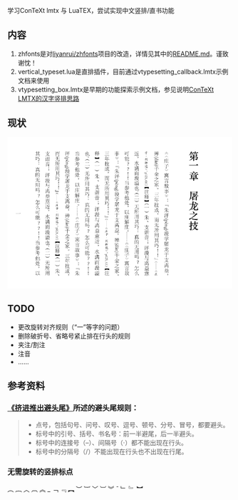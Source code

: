 学习ConTeXt lmtx 与 LuaTEX，尝试实现中文竖排/直书功能

## 内容

1. zhfonts是对[liyanrui/zhfonts](https://github.com/liyanrui/zhfonts)项目的改造，详情见其中的[README.md](zhfonts/README.md)。谨致谢忱！
1. vertical_typeset.lua是直排插件，目前通过vtypesetting_callback.lmtx示例文档来使用
1. vtypesetting_box.lmtx是早期的功能探索示例文档，参见说明[ConTeXt LMTX的汉字竖排思路](htttps://blog.xiiigame.com/2022-01-14-ConTeXt%20LMTX的汉字竖排思路/)

## 现状

![](img/README/2022-02-13-18-50-41.png)

## TODO 

* 更改旋转对齐规则（“一”等字的问题）
* 删除破折号、省略号紧止排在行头的规则
* 夹注/割注
* 注音
* ……

## 参考资料

### [《挤进推出避头尾》](https://www.thetype.com/2018/05/14501/)所述的避头尾规则：

> * 点号，包括句号、问号、叹号、逗号、顿号、分号、冒号，都要避头。
> * 标号中的引号、括号、书名号：前一半避尾，后一半避头。
> * 标号中的连接号（–）、间隔号（·）都不能出现在行头。
> * 标号中的分隔号（/）不能出现在行头也不出现在行尾。

### 无需旋转的竖排标点

︵ ︷ ︿ ︹ ︽ _ ﹁ ﹃ ︻ ︶ ︸ ﹀ ︺ ︾ ˉ ﹂ ﹄ ︼
